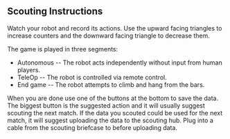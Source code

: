 ## Scouting Instructions

Watch your robot and record its actions. Use the upward facing triangles to increase counters and the downward facing triangle to decrease them.

The game is played in three segments:

 - Autonomous -- The robot acts independently without input from human players.
 - TeleOp -- The robot is controlled via remote control.
 - End game -- The robot attempts to climb and hang from the bars.

When you are done use one of the buttons at the bottom to save the data. The biggest button is the suggested action and it will usually suggest scouting the next match.  If the data you scouted could be used for the next match, it will suggest uploading the data to the scouting hub. Plug into a cable from the scouting briefcase to before uploading data.


